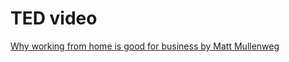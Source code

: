 # TED video

[Why working from home is good for business by Matt Mullenweg](https://www.ted.com/talks/matt_mullenweg_why_working_from_home_is_good_for_business)